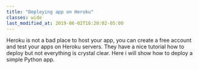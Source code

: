 ```yaml
---
title: "Deploying app on Heroku"
classes: wide
last_modified_at: 2019-06-02T16:20:02-05:00
---
```


Heroku is not a bad place to host your app, you can create a free account and test your apps on Heroku servers.
They have a nice tutorial how to deploy but not everything is crystal clear. Here i will show how to deploy a simple Python app.
